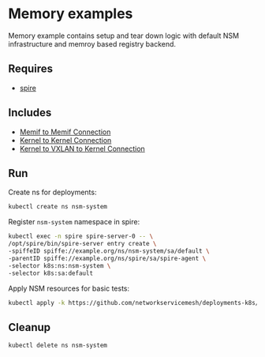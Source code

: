 # Memory examples

Memory example contains setup and tear down logic with default NSM infrastructure and memroy based registry backend.

## Requires

- [spire](../spire)

## Includes

- [Memif to Memif Connection](../use-cases/Memif2Memif)
- [Kernel to Kernel Connection](../use-cases/Kernel2Kernel)
- [Kernel to VXLAN to Kernel Connection](../use-cases/Kernel2Vxlan2Kernel)

## Run

Create ns for deployments:
```bash
kubectl create ns nsm-system
```

Register `nsm-system` namespace in spire:

```bash
kubectl exec -n spire spire-server-0 -- \
/opt/spire/bin/spire-server entry create \
-spiffeID spiffe://example.org/ns/nsm-system/sa/default \
-parentID spiffe://example.org/ns/spire/sa/spire-agent \
-selector k8s:ns:nsm-system \
-selector k8s:sa:default
```
Apply NSM resources for basic tests:

```bash
kubectl apply -k https://github.com/networkservicemesh/deployments-k8s/examples/memory?ref=9a68b654687d71c2e4eb77b18c7bd29976c8da77
```

## Cleanup

```bash
kubectl delete ns nsm-system
```
